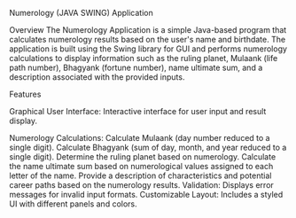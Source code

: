 Numerology (JAVA SWING) Application

Overview
The Numerology Application is a simple Java-based program that calculates numerology results based on the user's name and birthdate. The application is built using the Swing library for GUI and performs numerology calculations to display information such as the ruling planet, Mulaank (life path number), Bhagyank (fortune number), name ultimate sum, and a description associated with the provided inputs.

Features

Graphical User Interface: Interactive interface for user input and result display.

Numerology Calculations:
Calculate Mulaank (day number reduced to a single digit).
Calculate Bhagyank (sum of day, month, and year reduced to a single digit).
Determine the ruling planet based on numerology.
Calculate the name ultimate sum based on numerological values assigned to each letter of the name.
Provide a description of characteristics and potential career paths based on the numerology results.
Validation: Displays error messages for invalid input formats.
Customizable Layout: Includes a styled UI with different panels and colors.
